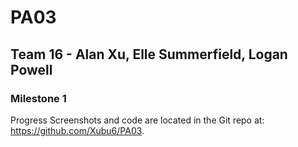 # PA03 

## Team 16 - Alan Xu, Elle Summerfield, Logan Powell

### Milestone 1

Progress Screenshots and code are located in the Git repo at: https://github.com/Xubu6/PA03. 
